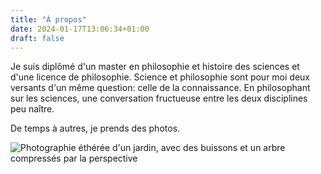 ```yaml
---
title: "À propos"
date: 2024-01-17T13:06:34+01:00
draft: false
---
```

Je suis diplômé d'un master en philosophie et histoire des sciences et d'une licence de philosophie. Science et philosophie sont pour moi deux versants d'un même question: celle de la connaissance. En philosophant sur les sciences, une conversation fructueuse entre les deux disciplines peu naître.

De temps à autres, je prends des photos.

![Photographie éthérée d'un jardin, avec des buissons et un arbre compressés par la perspective](/img/apropos.jpg "Photographie personelle, CC-BY-NC-ND")
